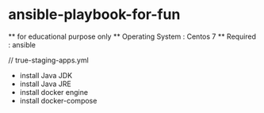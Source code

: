 # ansible-playbook-for-fun
** for educational purpose only
** Operating System : Centos 7
** Required : ansible

// true-staging-apps.yml
- install Java JDK
- install Java JRE
- install docker engine
- install docker-compose
